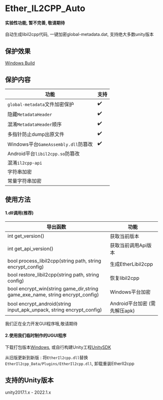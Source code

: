 # Ether_IL2CPP_Auto

#### 实验性功能, 暂不完善, 敬请期待

自动生成libil2cpp代码, 一键加密global-metadata.dat, 支持绝大多数unity版本

## 保护效果

[Windows Build](./Examples/EtherIl2cppBuild.zip)

## 保护内容

| 功能                                | 支持 |
| ----------------------------------- | ---- |
| `global-metadata`文件加密保护       | ✔️    |
| 隐藏`MetadataHeader`                | ✔️    |
| 混淆`MetadataHeader`顺序            | ✔️    |
| 多指针防止dump出原文件              | ✔️    |
| Windows平台`GameAssembly.dll`防篡改 | ✔️    |
| Android平台`libil2cpp.so`防篡改     |      |
| 混淆`il2cpp-api`                    |      |
| 字符串加密                          |      |
| 常量字符串加密                      |      |

## 使用方法

#### 1.dll调用(推荐)

| 导出函数                                                     | 功能                          |
| ------------------------------------------------------------ | ----------------------------- |
| int get_version()                                            | 获取当前版本                  |
| int get_api_version()                                        | 获取当前调用Api版本           |
| bool process_libil2cpp(string path, string encrypt_config)   | 生成EtherLibil2cpp            |
| bool restore_libil2cpp(string path, string config)           | 恢复libil2cpp                 |
| bool encrypt_win(string game_dir,string game_exe_name, string encrypt_config) | Windows平台加密               |
| bool encrypt_android(string input_apk_unpack, string encrypt_config) | Android平台加密 (需先解压apk) |

我们正在全力开发GUI程序哦,敬请期待

#### 2.使用我们临时制作的UGUI程序 

下载打包版本[Windows](./Examples/EtherIl2cppBuild.zip), 或自行构建Unity工程[UnitySDK](./Examples/EtherIl2cppSDK.zip)

从旧版更新到新版 : 将`EtherIl2cpp.dll`替换`EtherIl2cpp_Data/Plugins/EtherIl2cpp.dll`, 卸载重装EtherIl2cpp


## 支持的Unity版本
unity2017.1.x - 2022.1.x